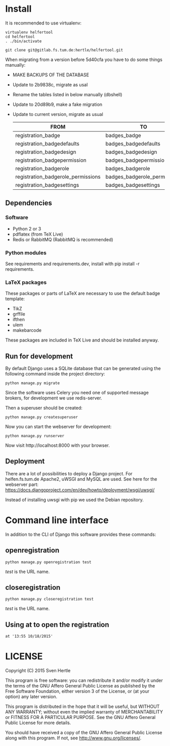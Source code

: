 # Install

It is recommended to use virtualenv:

    virtualenv helfertool
    cd helfertool
    . ./bin/activate

    git clone git@gitlab.fs.tum.de:hertle/helfertool.git

When migrating from a version before 5d40cfa you have to do some things
manually:

 * MAKE BACKUPS OF THE DATABASE
 * Update to 2b9838c, migrate as usal
 * Rename the tables listed in below manually (dbshell)
 * Update to 20d89b9, make a fake migration
 * Update to current version, migrate as usual

    FROM                                  | TO
    --------------------------------------|-------------------------------
    registration_badge                    | badges_badge
    registration_badgedefaults            | badges_badgedefaults
    registration_badgedesign              | badges_badgedesign
    registration_badgepermission          | badges_badgepermission
    registration_badgerole                | badges_badgerole
    registration_badgerole_permissions    | badges_badgerole_permissions
    registration_badgesettings            | badges_badgesettings

## Dependencies

### Software

 * Python 2 or 3
 * pdflatex (from TeX Live)
 * Redis or RabbitMQ (RabbitMQ is recommended)

### Python modules

See requirements and requirements.dev, install with pip install -r requirements.

### LaTeX packages

These packages or parts of LaTeX are necessary to use the default badge
template:

 * TikZ
 * grffile
 * ifthen
 * ulem
 * makebarcode

These packages are included in TeX Live and should be installed anyway.

## Run for development

By default Django uses a SQLite database that can be generated using the
following command inside the project directory:

    python manage.py migrate

Since the software uses Celery you need one of supported message brokers, for
development we use redis-server.

Then a superuser should be created:

    python manage.py createsuperuser

Now you can start the webserver for development:

    python manage.py runserver

Now visit http://localhost:8000 with your browser.

## Deployment

There are a lot of possibilities to deploy a Django project. For
helfen.fs.tum.de Apache2, uWSGI and MySQL are used. See here for the webserver
part: https://docs.djangoproject.com/en/dev/howto/deployment/wsgi/uwsgi/

Instead of installing uwsgi with pip we used the Debian repository.


# Command line interface

In addition to the CLI of Django this software provides these commands:

## openregistration

    python manage.py openregistration test

*test* is the URL name.

## closeregistration

    python manage.py closeregistration test

*test* is the URL name.

## Using at to open the registration

    at '13:55 10/18/2015'

# LICENSE

Copyright (C) 2015  Sven Hertle

This program is free software: you can redistribute it and/or modify
it under the terms of the GNU Affero General Public License as
published by the Free Software Foundation, either version 3 of the
License, or (at your option) any later version.

This program is distributed in the hope that it will be useful,
but WITHOUT ANY WARRANTY; without even the implied warranty of
MERCHANTABILITY or FITNESS FOR A PARTICULAR PURPOSE.  See the
GNU Affero General Public License for more details.

You should have received a copy of the GNU Affero General Public License
along with this program.  If not, see <http://www.gnu.org/licenses/>.
